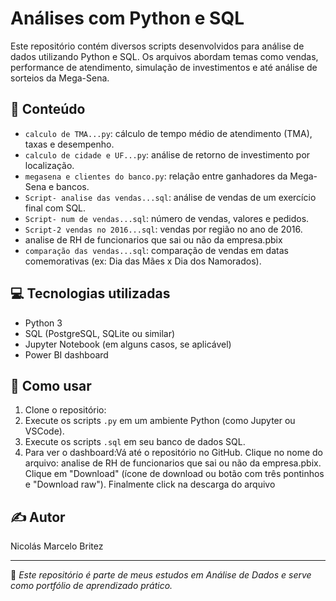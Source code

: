 # Análises com Python e SQL

Este repositório contém diversos scripts desenvolvidos para análise de dados utilizando Python e SQL. Os arquivos abordam temas como vendas, performance de atendimento, simulação de investimentos e até análise de sorteios da Mega-Sena.

## 📂 Conteúdo

- `calculo de TMA...py`: cálculo de tempo médio de atendimento (TMA), taxas e desempenho.
- `calculo de cidade e UF...py`: análise de retorno de investimento por localização.
- `megasena e clientes do banco.py`: relação entre ganhadores da Mega-Sena e bancos.
- `Script- analise das vendas...sql`: análise de vendas de um exercício final com SQL.
- `Script- num de vendas...sql`: número de vendas, valores e pedidos.
- `Script-2 vendas no 2016...sql`: vendas por região no ano de 2016.
- analise de RH de funcionarios que sai ou não da empresa.pbix
- `comparação das vendas...sql`: comparação de vendas em datas comemorativas (ex: Dia das Mães x Dia dos Namorados).

## 💻 Tecnologias utilizadas

- Python 3
- SQL (PostgreSQL, SQLite ou similar)
- Jupyter Notebook (em alguns casos, se aplicável)
- Power BI dashboard

## 🚀 Como usar

1. Clone o repositório:
2. Execute os scripts `.py` em um ambiente Python (como Jupyter ou VSCode).
3. Execute os scripts `.sql` em seu banco de dados SQL.
4. Para ver o dashboard:Vá até o repositório no GitHub.
Clique no nome do arquivo: analise de RH de funcionarios que sai ou não da empresa.pbix.
Clique em "Download" (ícone de download ou botão com três pontinhos e "Download raw").
Finalmente click na descarga do arquivo

## ✍️ Autor

Nicolás Marcelo Britez

---

📌 *Este repositório é parte de meus estudos em Análise de Dados e serve como portfólio de aprendizado prático.*
